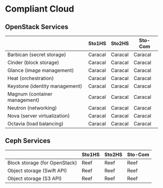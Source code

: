 # Compliant Cloud

## OpenStack Services

|                                | Sto1HS  | Sto2HS  | Sto-Com |
| ------------------------------ | ------- | ------- | ------- |
| Barbican (secret storage)      | Caracal | Caracal | Caracal |
| Cinder (block storage)         | Caracal | Caracal | Caracal |
| Glance (image management)      | Caracal | Caracal | Caracal |
| Heat (orchestration)           | Caracal | Caracal | Caracal |
| Keystone (identity management) | Caracal | Caracal | Caracal |
| Magnum (container management)  | Caracal | Caracal | Caracal |
| Neutron (networking)           | Caracal | Caracal | Caracal |
| Nova (server virtualization)   | Caracal | Caracal | Caracal |
| Octavia (load balancing)       | Caracal | Caracal | Caracal |


## Ceph Services

|                               | Sto1HS | Sto2HS | Sto-Com |
| --------------------------    | ------ | ------ | ------- |
| Block storage (for OpenStack) | Reef   | Reef   | Reef    |
| Object storage (Swift API)    | Reef   | Reef   | Reef    |
| Object storage (S3 API)       | Reef   | Reef   | Reef    |
